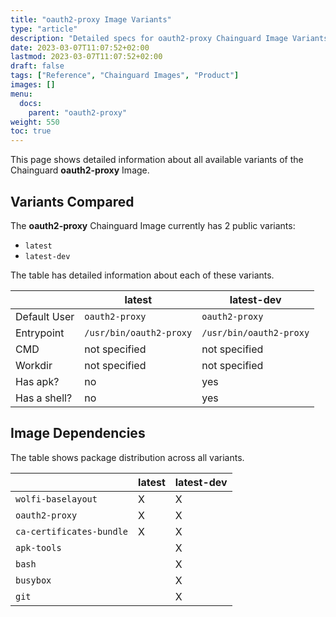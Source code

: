 ```yaml
---
title: "oauth2-proxy Image Variants"
type: "article"
description: "Detailed specs for oauth2-proxy Chainguard Image Variants"
date: 2023-03-07T11:07:52+02:00
lastmod: 2023-03-07T11:07:52+02:00
draft: false
tags: ["Reference", "Chainguard Images", "Product"]
images: []
menu:
  docs:
    parent: "oauth2-proxy"
weight: 550
toc: true
---
```


This page shows detailed information about all available variants of the Chainguard **oauth2-proxy** Image.

## Variants Compared
The **oauth2-proxy** Chainguard Image currently has 2 public variants: 

- `latest`
- `latest-dev`

The table has detailed information about each of these variants.

|              | latest                  | latest-dev              |
|--------------|-------------------------|-------------------------|
| Default User | `oauth2-proxy`          | `oauth2-proxy`          |
| Entrypoint   | `/usr/bin/oauth2-proxy` | `/usr/bin/oauth2-proxy` |
| CMD          | not specified           | not specified           |
| Workdir      | not specified           | not specified           |
| Has apk?     | no                      | yes                     |
| Has a shell? | no                      | yes                     |

## Image Dependencies
The table shows package distribution across all variants.

|                          | latest | latest-dev |
|--------------------------|--------|------------|
| `wolfi-baselayout`       | X      | X          |
| `oauth2-proxy`           | X      | X          |
| `ca-certificates-bundle` | X      | X          |
| `apk-tools`              |        | X          |
| `bash`                   |        | X          |
| `busybox`                |        | X          |
| `git`                    |        | X          |

